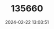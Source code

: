---
title: "135660"
category: "Osmerus dentex"
draft: false
date: 2024-02-22 13:03:51
languages:
  English: ["Pacific Rainbow Smelt"]
---